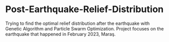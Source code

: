 # Post-Earthquake-Relief-Distribution
Trying to find the optimal relief distribution after the earthquake with Genetic Algorithm and Particle Swarm Optimization. Project focuses on the earthquake that happened in February 2023, Maraş.

